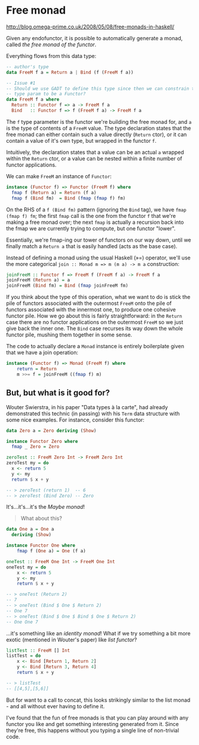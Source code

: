 # Free monad

http://blog.omega-prime.co.uk/2008/05/08/free-monads-in-haskell/

Given any endofunctor, it is possible to automatically generate a monad, called *the free monad of the functor*.

Everything flows from this data type:

```hs
-- author's type
data FreeM f a = Return a | Bind (f (FreeM f a))

-- Issue #1
-- Should we use GADT to define this type since then we can constrain the `f`
-- type param to be a Functor? 
data FreeM f a where
  Return :: Functor f => a -> FreeM f a
  Bind   :: Functor f => f (FreeM f a) -> FreeM f a
```

The `f` type parameter is the functor we're building the free monad for, and `a` is the type of contents of a `FreeM` value. The type declaration states that the free monad can either contain such a value directly (`Return` ctor), or it can contain a value of it's own type, but wrapped in the functor `f`. 

Intuitively, the declaration states that a value can be an actual `a` wrapped within the `Return` ctor, or a value can be nested within a finite number of functor applications.

We can make `FreeM` an instance of `Functor`:

```hs
instance (Functor f) => Functor (FreeM f) where
  fmap f (Return a) = Return (f a)
  fmap f (Bind fm)  = Bind (fmap (fmap f) fm)
```

On the RHS of a `f (Bind fm)` pattern (ignoring the `Bind` tag), we have `fmap (fmap f) fm`; the first `fmap` call is the one from the functor `f` that we're making a free monad over; the next `fmap` is actually a recursion back into the fmap we are currently trying to compute, but one functor "lower".

Essentially, we're fmap-ing our tower of functors on our way down, until we finally match a `Return a` that is easily handled (acts as the base case).

Instead of defining a monad using the usual Haskell (»=) operator, we'll use the more categorical `join :: Monad m => m (m a) -> m a` construction:

```hs
joinFreeM :: Functor f => FreeM f (FreeM f a) -> FreeM f a
joinFreeM (Return a) = a
joinFreeM (Bind fm) = Bind (fmap joinFreeM fm)
```

If you think about the type of this operation, what we want to do is stick the pile of functors associated with the outermost `FreeM` onto the pile of functors associated with the innermost one, to produce one cohesive functor pile. How we go about this is fairly straightforward: in the `Return` case there are no functor applications on the outermost `FreeM` so we just give back the inner one. The `Bind` case recurses its way down the whole functor pile, mushing them together in some sense.

The code to actually declare a `Monad` instance is entirely boilerplate given that we have a join operation:

```hs
instance (Functor f) => Monad (FreeM f) where
    return = Return
    m >>= f = joinFreeM ((fmap f) m)
```

## But, but what is it good for?

Wouter Swierstra, in his paper "Data types à la carte", had already demonstrated this technic (in passing) with his `Term` data structure with some nice examples. For instance, consider this functor:

```hs
data Zero a = Zero deriving (Show)

instance Functor Zero where
  fmap _ Zero = Zero

zeroTest :: FreeM Zero Int -> FreeM Zero Int
zeroTest my = do
  x <- return 5
  y <- my
  return $ x + y

-- > zeroTest (return 1)  -- 6
-- > zeroTest (Bind Zero) -- Zero
```

It's...it's...it's the *Maybe monad*!



> What about this?

```hs
data One a = One a
  deriving (Show)

instance Functor One where
    fmap f (One a) = One (f a)

oneTest :: FreeM One Int -> FreeM One Int
oneTest my = do
    x <- return 5
    y <- my
    return $ x + y

-- > oneTest (Return 2)
-- 7
-- > oneTest (Bind $ One $ Return 2)
-- One 7
-- > oneTest (Bind $ One $ Bind $ One $ Return 2)
-- One One 7
```

...it's something like an *identity monad*! What if we try something a bit more exotic (mentioned in Wouter's paper) like *list functor*?

```hs
listTest :: FreeM [] Int
listTest = do
    x <- Bind [Return 1, Return 2]
    y <- Bind [Return 3, Return 4]
    return $ x + y

-- > listTest
-- [[4,5],[5,6]]
```

But for want to a call to concat, this looks strikingly similar to the list monad - and all without ever having to define it.

I've found that the fun of free monads is that you can play around with any functor you like and get something interesting generated from it. Since they're free, this happens without you typing a single line of non-trivial code.
